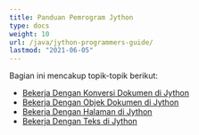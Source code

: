 ```yaml
---
title: Panduan Pemrogram Jython
type: docs
weight: 10
url: /java/jython-programmers-guide/
lastmod: "2021-06-05"
---
```


Bagian ini mencakup topik-topik berikut:

- [Bekerja Dengan Konversi Dokumen di Jython](/pdf/java/working-with-document-conversion-in-jython/)
- [Bekerja Dengan Objek Dokumen di Jython](/pdf/java/working-with-document-object-in-jython/)
- [Bekerja Dengan Halaman di Jython](/pdf/java/working-with-pages-in-jython/)
- [Bekerja Dengan Teks di Jython](/pdf/java/working-with-text-in-jython/)